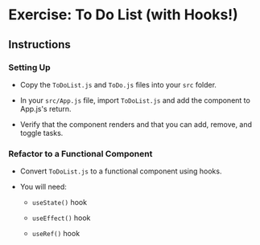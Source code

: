 # Exercise: To Do List (with Hooks!)

## Instructions

### Setting Up

- Copy the `ToDoList.js`  and `ToDo.js` files into your `src` folder.

- In your `src/App.js` file, import `ToDoList.js` and add the component to App.js's return.

- Verify that the component renders and that you can add, remove, and toggle tasks.

### Refactor to a Functional Component

- Convert `ToDoList.js` to a functional component using hooks. 

- You will need:

    - `useState()` hook

    - `useEffect()` hook
    
    - `useRef()` hook